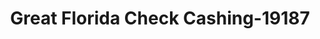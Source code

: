 ---
f_zip-code: 34609
f_state-code: FL
title: Great Florida Check Cashing-19187
f_phone: 352-596-4792
f_city-only: Brooksville
f_address: 11135 Spring Hill Dr Brooksville
f_location-unique-id: '19187'
slug: great-florida-check-cashing-19187
updated-on: '2024-05-30T13:46:58.046Z'
created-on: '2024-05-30T13:36:59.803Z'
published-on: '2024-05-30T13:54:32.469Z'
f_city-state: cms/city/brooksville-fl.md
f_company: cms/company/great-florida-check-cashing.md
f_state: cms/state/florida.md
layout: '[payday-loan].html'
tags: payday-loan
---